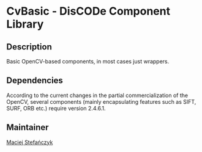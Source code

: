CvBasic - DisCODe Component Library
===================================

Description
-----------

Basic OpenCV-based components, in most cases just wrappers.

Dependencies
------------

According to the current changes in the partial commercialization of the OpenCV, several components (mainly encapsulating features such as SIFT, SURF, ORB etc.) require version 2.4.6.1.

Maintainer
----------

[Maciej Stefańczyk](https://github.com/maciek-slon)

